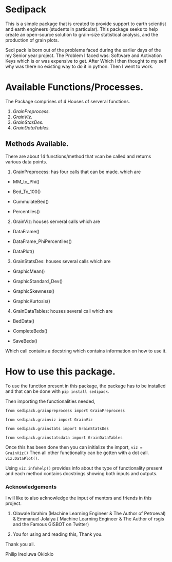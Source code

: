 # Sedipack 

This is a simple package that is created to provide support to earth scientist and earth engineers (students in particular). This package seeks to help create an open-source solution to grain-size statistical analysis, and the production of grain plots.

Sedi pack is born out of the problems faced during the earlier days of the my Senior year project. The Problem I faced was: Software and Activation Keys which is or was expensive to get. After Which I then thought to my self why was there no existing way to do it in python. Then I went to work.


# Available Functions/Processes.

The Package comprises of 4 Houses  of serveral functions.

1. *GrainPreprocess.*
2. *GrainViz.*
3. *GrainStasDes.*
4. *GrainDataTables.*

## Methods Available.

There are about 14 functions/method that vcan be called and returns various data points.

1. GrainPreprocess: has four calls that can be made. which are 
* MM_to_Phi()

* Bed_To_100()

* CummulateBed()

* Percentiles()

2. GrainViz: houses serveral calls which are

* DataFrame()

* DataFrame_PhiPercentiles()


* DataPlot()

3. GrainStatsDes: houses several calls which are 

* GraphicMean()

* GraphicStandard_Dev()

* GraphicSkewness()

* GraphicKurtosis()


4. GrainDataTables: houses several call which are 

* BedData()

* CompleteBeds()

* SaveBeds()



Which call contains a docstring which contains information on how to use it.


# How to use this package.


To use the function present in this package, the package has to be installed and that can be done with `pip install sedipack`.

Then importing the functionalities needed,

`from sedipack.grainpreprocess import GrainPreprocess`

`from sedipack.grainviz import GrainViz`

`from sedipack.grainstats import GrainStatsDes`

`from sedipack.grainstatsdata import GrainDataTables`
 

 Once this has been done then you can initialize the import,
 `viz = GrainViz()` Then all other functionality can be gotten with a dot call.
 `viz.DataPlot()`.

 Using `viz.infohelp()` provides info about the type of functionality present and each method contains docstrings showing both inputs and outputs.

### Acknowledgements

I will like to also acknowledge the input of mentors and friends in this project.

1. Olawale Ibrahim (Machine Learning Engineer & The Author of Petroeval) & Emmanuel Jolaiya ( Machine Learning Engineer & The Author of rsgis and the Famous GISBOT on Twitter)

2. You  for using and reading this, Thank you.


Thank you all.

Philip Ireoluwa Okiokio